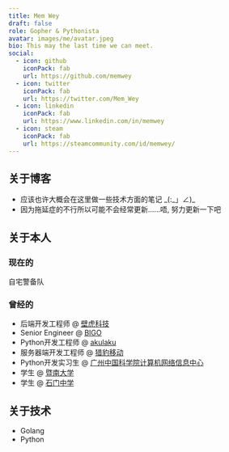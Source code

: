 ```yaml
---
title: Mem Wey
draft: false
role: Gopher & Pythonista
avatar: images/me/avatar.jpeg
bio: This may the last time we can meet.
social:
  - icon: github
    iconPack: fab
    url: https://github.com/memwey
  - icon: twitter
    iconPack: fab
    url: https://twitter.com/Mem_Wey
  - icon: linkedin
    iconPack: fab
    url: https://www.linkedin.com/in/memwey
  - icon: steam
    iconPack: fab
    url: https://steamcommunity.com/id/memwey/
---
```


## 关于博客

* 应该也许大概会在这里做一些技术方面的笔记 \_(:\_」∠)\_
* 因为拖延症的不行所以可能不会经常更新......唔, 努力更新一下吧

## 关于本人

### 现在的

自宅警备队

### 曾经的

* 后端开发工程师 @ [壁虎科技](https://app.piaodian.cn/)
* Senior Engineer @ [BIGO](https://www.bigo.sg/)
* Python开发工程师 @ [akulaku](https://www.akulaku.com/)
* 服务器端开发工程师 @ [猎豹移动](https://www.cmcm.com/) 
* Python开发实习生 @ [广州中国科学院计算机网络信息中心](http://www.cnicg.cn/)
* 学生 @ [暨南大学](https://www.jnu.edu.cn/)
* 学生 @ [石门中学](http://www.shimen.org/)

## 关于技术

* Golang
* Python
